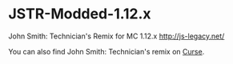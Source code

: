 # JSTR-Modded-1.12.x
John Smith: Technician's Remix for MC 1.12.x http://js-legacy.net/

You can also find John Smith: Technician's remix on [Curse](https://mods.curse.com/texture-packs/minecraft/223328-john-smith-legacy-modded).
